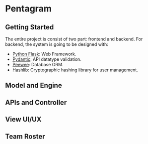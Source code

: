 # Pentagram
## Getting Started

The entire project is consist of two part: frontend and backend. 
For backend, the system is going to be designed with:
- [Python Flask](https://flask.palletsprojects.com/en/2.3.x/): Web Framework.
- [Pydantic](https://docs.pydantic.dev/latest/): API datatype validation.
- [Peewee](https://docs.peewee-orm.com/en/latest/): Database ORM.
- [Hashlib](https://docs.python.org/3/library/hashlib.html): Cryptographic hashing library for user management.

## Model and Engine

## APIs and Controller

## View UI/UX

## Team Roster
